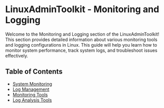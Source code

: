 # LinuxAdminToolkit - Monitoring and Logging

Welcome to the Monitoring and Logging section of the LinuxAdminToolkit! This section provides detailed information about various monitoring tools and logging configurations in Linux. This guide will help you learn how to monitor system performance, track system logs, and troubleshoot issues effectively.

## Table of Contents

- [System Monitoring](https://github.com/JenilGajjar20/LinuxAdminToolkit/blob/master/networking/system_monitoring.md)
- [Log Management](https://github.com/JenilGajjar20/LinuxAdminToolkit/blob/master/networking/log_management.md)
- [Monitoring Tools](https://github.com/JenilGajjar20/LinuxAdminToolkit/blob/master/networking/monitoring_tools.md)
- [Log Analysis Tools](https://github.com/JenilGajjar20/LinuxAdminToolkit/blob/master/networking/log_analysis_tools.md)
